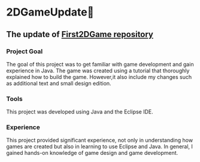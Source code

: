 # 2DGameUpdate👾
## The update of [First2DGame repository](https://github.com/AnastassiyaR/First2DGame)

### Project Goal
The goal of this project was to get familiar with game development and gain experience in Java. The game was created using a tutorial that thoroughly explained how to build the game. However,it also include my changes such as additional text and small design edition.

### Tools
This project was developed using Java and the Eclipse IDE.

### Experience
This project provided significant experience, not only in understanding how games are created but also in learning to use Eclipse and Java. In general, I gained hands-on knowledge of game design and game development.

